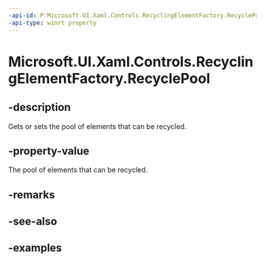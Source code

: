 ```yaml
---
-api-id: P:Microsoft.UI.Xaml.Controls.RecyclingElementFactory.RecyclePool
-api-type: winrt property
---
```


# Microsoft.UI.Xaml.Controls.RecyclingElementFactory.RecyclePool

<!--
public Microsoft.UI.Xaml.Controls.RecyclePool RecyclePool { get; set; }
-->

## -description

Gets or sets the pool of elements that can be recycled.

## -property-value

The pool of elements that can be recycled.

## -remarks

## -see-also

## -examples


